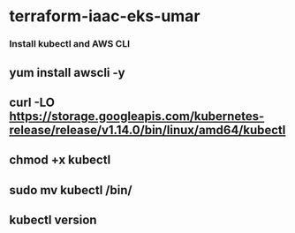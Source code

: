 # terraform-iaac-eks-umar


### Install kubectl   and AWS CLI 
## yum install awscli -y 
## curl -LO https://storage.googleapis.com/kubernetes-release/release/v1.14.0/bin/linux/amd64/kubectl
## chmod +x kubectl
## sudo mv kubectl  /bin/
## kubectl version
